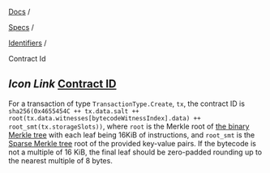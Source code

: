 [Docs](https://docs.fuel.network/) /

[Specs](https://docs.fuel.network/docs/specs/) /

[Identifiers](https://docs.fuel.network/docs/specs/identifiers/) /

Contract Id

## _Icon Link_ [Contract ID](https://docs.fuel.network/docs/specs/identifiers/contract-id/\#contract-id)

For a transaction of type `TransactionType.Create`, `tx`, the contract ID is
`sha256(0x4655454C ++ tx.data.salt ++ root(tx.data.witnesses[bytecodeWitnessIndex].data) ++ root_smt(tx.storageSlots))`,
where `root` is the Merkle root of [the binary Merkle tree](https://docs.fuel.network/docs/specs/protocol/cryptographic-primitives/#binary-merkle-tree) with
each leaf being 16KiB of instructions, and `root_smt` is the
[Sparse Merkle tree](https://docs.fuel.network/docs/specs/protocol/cryptographic-primitives/#sparse-merkle-tree) root of the provided key-value pairs.
If the bytecode is not a multiple of 16 KiB, the final leaf should be zero-padded rounding up to the nearest multiple
of 8 bytes.